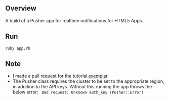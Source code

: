 ## Overview

A build of a Pusher app for realtime notifications for HTML5 Apps.

## Run

```ruby app.rb```

## Note

- I made a pull request for the tutorial [exemplar](https://github.com/pusher/realtime-notifications-tutorial/tree/ruby)
- The Pusher class requires the cluster to be set to the appropriate region, in addition to the API keys. Without this running the app throws the below error:
``` Bad request: Unknown auth_key (Pusher::Error)```
